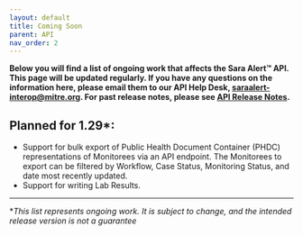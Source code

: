 ```yaml
---
layout: default
title: Coming Soon
parent: API
nav_order: 2
---
```


**Below you will find a list of ongoing work that affects the Sara Alert™ API. This page will be updated regularly. If you have any questions on the information here, please email them to our API Help Desk, saraalert-interop@mitre.org. For past release notes, please see [API Release Notes](api-release-notes).**

## Planned for 1.29\*:

- Support for bulk export of Public Health Document Container (PHDC) representations of Monitorees via an API endpoint. The Monitorees to export can be filtered by Workflow, Case Status, Monitoring Status, and date most recently updated.
- Support for writing Lab Results.

---

\*_This list represents ongoing work. It is subject to change, and the intended release version is not a guarantee_
